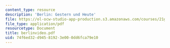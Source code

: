 ```yaml
---
content_type: resource
description: 'Berlin: Gestern und Heute'
file: https://ol-ocw-studio-app-production.s3.amazonaws.com/courses/21g-402-german-ii-spring-2005/74f6ed32d94581923e000dd6fca79e10_berlinvideo.pdf
file_type: application/pdf
resourcetype: Document
title: berlinvideo.pdf
uid: 74f6ed32-d945-8192-3e00-0dd6fca79e10
---
```


